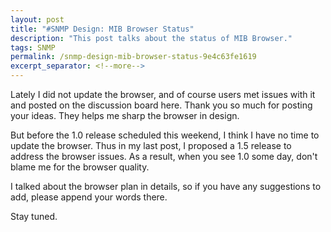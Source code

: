 ```yaml
---
layout: post
title: "#SNMP Design: MIB Browser Status"
description: "This post talks about the status of MIB Browser."
tags: SNMP
permalink: /snmp-design-mib-browser-status-9e4c63fe1619
excerpt_separator: <!--more-->
---
```

Lately I did not update the browser, and of course users met issues with it and posted on the discussion board here. Thank you so much for posting your ideas. They helps me sharp the browser in design.

But before the 1.0 release scheduled this weekend, I think I have no time to update the browser. Thus in my last post, I proposed a 1.5 release to address the browser issues. As a result, when you see 1.0 some day, don't blame me for the browser quality.

I talked about the browser plan in details, so if you have any suggestions to add, please append your words there.

Stay tuned.
<!--more-->